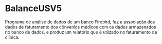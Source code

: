 # BalanceUSV5
Programa de análise de dados de um banco Firebird, faz a associação dos dados de faturamento dos cônvenios médicos com os dados armazenados no banco de dados, e produz um relatório que é utiizado no faturamento da clínica.
